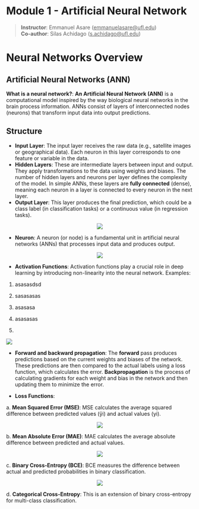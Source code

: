 # Module 1 - Artificial Neural Network 
> **Instructor**: Emmanuel Asare (<ins>emmanuelasare@<i></i>ufl.edu</ins>) <br>
> **Co-author**: Silas Achidago (<ins>s.achidago@<i></i>ufl.edu</ins>)

# Neural Networks Overview
## Artificial Neural Networks (ANN)
**What is a neural network?**: **An Artificial Neural Network (ANN)** is a computational model inspired by the way biological neural networks in the brain process information. ANNs consist of layers of interconnected nodes (neurons) that transform input data into output predictions. <br>



## Structure
  - **Input Layer**: The input layer receives the raw data (e.g., satellite images or geographical data). Each neuron in this layer corresponds to one feature or variable in the data.
  - **Hidden Layers**: These are intermediate layers between input and output. They apply transformations to the data using weights and biases. The number of hidden layers and neurons per layer defines the complexity of the model. In simple ANNs, these layers are **fully connected** (dense), meaning each neuron in a layer is connected to every neuron in the next layer.
  - **Output Layer**: This layer produces the final prediction, which could be a class label (in classification tasks) or a continuous value (in regression tasks).

<p align="center">
<img src="https://accra-training.s3.us-east-2.amazonaws.com/ann.png">
</p>

- **Neuron**: A neuron (or node) is a fundamental unit in artificial neural networks (ANNs) that processes input data and produces output.

<p align="center">
<img src="https://accra-training.s3.us-east-2.amazonaws.com/neuron.png">
</p>

- **Activation Functions**: Activation functions play a crucial role in deep learning by introducing non-linearity into the neural network.
Examples: <br>
1. asasasdsd
   
2. sasasasas
   
3. asasasa
   
4. asasasas
   
5. <p align="center">
<img src="https://accra-training.s3.us-east-2.amazonaws.com/softmax+function.png">
</p>

- **Forward and backward propagation**: The **forward** pass produces predictions based on the current weights and biases of the network. These predictions are then compared to the actual labels using a loss function, which calculates the error. **Backpropagation** is the process of calculating gradients for each weight and bias in the network and then updating them to minimize the error.

- **Loss Functions**: <br>

a. **Mean Squared Error (MSE)**: MSE calculates the average squared difference between predicted values (​ŷi) and actual values (yi).
<p align="center">
<img src="https://accra-training.s3.us-east-2.amazonaws.com/mse-function.png">
</p>

b. **Mean Absolute Error (MAE)**: MAE calculates the average absolute difference between predicted and actual values.
<p align="center">
<img src="https://accra-training.s3.us-east-2.amazonaws.com/mae-function.png">
</p>

c. **Binary Cross-Entropy (BCE)**: BCE measures the difference between actual and predicted probabilities in binary classification.
<p align="center">
<img src="https://accra-training.s3.us-east-2.amazonaws.com/bce-function.png">
</p>
    
d. **Categorical Cross-Entropy**: This is an extension of binary cross-entropy for multi-class classification.
